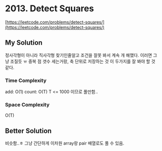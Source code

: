 # 2013. Detect Squares

[https://leetcode.com/problems/detect-squares/](https://leetcode.com/problems/detect-squares/)    

## My Solution
정사각형이 아니라 직사각형 찾기인줄알고 조건을 잘못 봐서 계속 개 해맸다. 이러면 그냥 조질듯 ㅠ
중복 점 갯수 세는거랑, 축 단위로 저장하는 것 이 두가지를 잘 봐야 할 것 같다.

### Time Complexity
add: O(1)
count: O(T)
T <= 1000 이므로 풀만함..
### Space Complexity
O(T)

## Better Solution
비슷함..ㅎ 그냥 간단하게 이차원 array랑 pair 배열로도 풀 수 있음.
